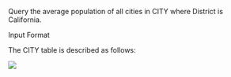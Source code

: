 Query the average population of all cities in CITY where District is California.

Input Format

The CITY table is described as follows:

![](https://s3.amazonaws.com/hr-challenge-images/8137/1449729804-f21d187d0f-CITY.jpg)
